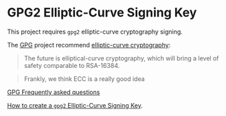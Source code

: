 # GPG2 Elliptic-Curve Signing Key

This project requires `gpg2` elliptic-curve cryptography signing.

The [GPG][gpg] project recommend [elliptic-curve
cryptography][elliptic-curve]:

> The future is elliptical-curve cryptography, which will bring a
> level of safety comparable to RSA-16384.

> Frankly, we think ECC is a really good idea

[GPG Frequently asked questions][gpg-faq]

[elliptic-curve]: <https://en.wikipedia.org/wiki/Elliptic-curve_cryptography>
[gpg]: <https://gnupg.org/software/index.html>
[gpg-faq]: <https://web.archive.org/web/20201013025348/https://www.gnupg.org/faq/gnupg-faq.html>

[How to create a `gpg2` Elliptic-Curve Signing Key][create-key].

[create-key]: <https://github.com/sean-hut/contributing-rules/blob/develop/reference/creating-gpg2-eliptic-curve-signing.md>
